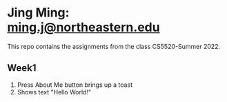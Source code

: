 # Jing Ming: ming.j@northeastern.edu
This repo contains the assignments from the class CS5520-Summer 2022.

## Week1
1. Press About Me button brings up a toast
2. Shows text "Hello World!"
